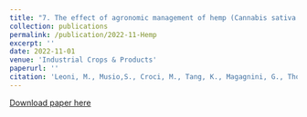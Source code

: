 ```yaml
---
title: "7. The effect of agronomic management of hemp (Cannabis sativa L.) on stem processing and fibre quality"
collection: publications
permalink: /publication/2022-11-Hemp
excerpt: ''
date: 2022-11-01
venue: 'Industrial Crops & Products'
paperurl: ''
citation: 'Leoni, M., Musio,S., Croci, M., Tang, K., Magagnini, G., Thouminot, C., Müssig, J., Amaducci, S., The effect of agronomic management of hemp (Cannabis sativa L.) on stem processing and fibre quality'
---
```


[Download paper here](https://www.sciencedirect.com/science/article/abs/pii/S0926669022010032?via%3Dihub)
